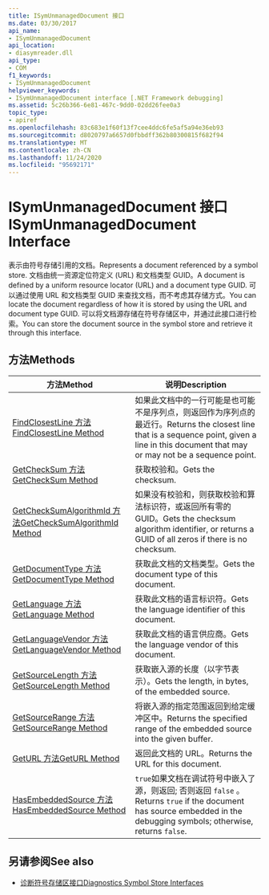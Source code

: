 ```yaml
---
title: ISymUnmanagedDocument 接口
ms.date: 03/30/2017
api_name:
- ISymUnmanagedDocument
api_location:
- diasymreader.dll
api_type:
- COM
f1_keywords:
- ISymUnmanagedDocument
helpviewer_keywords:
- ISymUnmanagedDocument interface [.NET Framework debugging]
ms.assetid: 5c26b366-6e81-467c-9dd0-02dd26fee0a3
topic_type:
- apiref
ms.openlocfilehash: 83c683e1f60f13f7cee4ddc6fe5af5a94e36eb93
ms.sourcegitcommit: d8020797a6657d0fbbdff362b80300815f682f94
ms.translationtype: MT
ms.contentlocale: zh-CN
ms.lasthandoff: 11/24/2020
ms.locfileid: "95692171"
---
```

# <a name="isymunmanageddocument-interface"></a><span data-ttu-id="8554a-102">ISymUnmanagedDocument 接口</span><span class="sxs-lookup"><span data-stu-id="8554a-102">ISymUnmanagedDocument Interface</span></span>

<span data-ttu-id="8554a-103">表示由符号存储引用的文档。</span><span class="sxs-lookup"><span data-stu-id="8554a-103">Represents a document referenced by a symbol store.</span></span> <span data-ttu-id="8554a-104">文档由统一资源定位符定义 (URL) 和文档类型 GUID。</span><span class="sxs-lookup"><span data-stu-id="8554a-104">A document is defined by a uniform resource locator (URL) and a document type GUID.</span></span> <span data-ttu-id="8554a-105">可以通过使用 URL 和文档类型 GUID 来查找文档，而不考虑其存储方式。</span><span class="sxs-lookup"><span data-stu-id="8554a-105">You can locate the document regardless of how it is stored by using the URL and document type GUID.</span></span> <span data-ttu-id="8554a-106">可以将文档源存储在符号存储区中，并通过此接口进行检索。</span><span class="sxs-lookup"><span data-stu-id="8554a-106">You can store the document source in the symbol store and retrieve it through this interface.</span></span>  
  
## <a name="methods"></a><span data-ttu-id="8554a-107">方法</span><span class="sxs-lookup"><span data-stu-id="8554a-107">Methods</span></span>  
  
|<span data-ttu-id="8554a-108">方法</span><span class="sxs-lookup"><span data-stu-id="8554a-108">Method</span></span>|<span data-ttu-id="8554a-109">说明</span><span class="sxs-lookup"><span data-stu-id="8554a-109">Description</span></span>|  
|------------|-----------------|  
|[<span data-ttu-id="8554a-110">FindClosestLine 方法</span><span class="sxs-lookup"><span data-stu-id="8554a-110">FindClosestLine Method</span></span>](isymunmanageddocument-findclosestline-method.md)|<span data-ttu-id="8554a-111">如果此文档中的一行可能是也可能不是序列点，则返回作为序列点的最近行。</span><span class="sxs-lookup"><span data-stu-id="8554a-111">Returns the closest line that is a sequence point, given a line in this document that may or may not be a sequence point.</span></span>|  
|[<span data-ttu-id="8554a-112">GetCheckSum 方法</span><span class="sxs-lookup"><span data-stu-id="8554a-112">GetCheckSum Method</span></span>](isymunmanageddocument-getchecksum-method.md)|<span data-ttu-id="8554a-113">获取校验和。</span><span class="sxs-lookup"><span data-stu-id="8554a-113">Gets the checksum.</span></span>|  
|[<span data-ttu-id="8554a-114">GetCheckSumAlgorithmId 方法</span><span class="sxs-lookup"><span data-stu-id="8554a-114">GetCheckSumAlgorithmId Method</span></span>](isymunmanageddocument-getchecksumalgorithmid-method.md)|<span data-ttu-id="8554a-115">如果没有校验和，则获取校验和算法标识符，或返回所有零的 GUID。</span><span class="sxs-lookup"><span data-stu-id="8554a-115">Gets the checksum algorithm identifier, or returns a GUID of all zeros if there is no checksum.</span></span>|  
|[<span data-ttu-id="8554a-116">GetDocumentType 方法</span><span class="sxs-lookup"><span data-stu-id="8554a-116">GetDocumentType Method</span></span>](isymunmanageddocument-getdocumenttype-method.md)|<span data-ttu-id="8554a-117">获取此文档的文档类型。</span><span class="sxs-lookup"><span data-stu-id="8554a-117">Gets the document type of this document.</span></span>|  
|[<span data-ttu-id="8554a-118">GetLanguage 方法</span><span class="sxs-lookup"><span data-stu-id="8554a-118">GetLanguage Method</span></span>](isymunmanageddocument-getlanguage-method.md)|<span data-ttu-id="8554a-119">获取此文档的语言标识符。</span><span class="sxs-lookup"><span data-stu-id="8554a-119">Gets the language identifier of this document.</span></span>|  
|[<span data-ttu-id="8554a-120">GetLanguageVendor 方法</span><span class="sxs-lookup"><span data-stu-id="8554a-120">GetLanguageVendor Method</span></span>](isymunmanageddocument-getlanguagevendor-method.md)|<span data-ttu-id="8554a-121">获取此文档的语言供应商。</span><span class="sxs-lookup"><span data-stu-id="8554a-121">Gets the language vendor of this document.</span></span>|  
|[<span data-ttu-id="8554a-122">GetSourceLength 方法</span><span class="sxs-lookup"><span data-stu-id="8554a-122">GetSourceLength Method</span></span>](isymunmanageddocument-getsourcelength-method.md)|<span data-ttu-id="8554a-123">获取嵌入源的长度（以字节表示）。</span><span class="sxs-lookup"><span data-stu-id="8554a-123">Gets the length, in bytes, of the embedded source.</span></span>|  
|[<span data-ttu-id="8554a-124">GetSourceRange 方法</span><span class="sxs-lookup"><span data-stu-id="8554a-124">GetSourceRange Method</span></span>](isymunmanageddocument-getsourcerange-method.md)|<span data-ttu-id="8554a-125">将嵌入源的指定范围返回到给定缓冲区中。</span><span class="sxs-lookup"><span data-stu-id="8554a-125">Returns the specified range of the embedded source into the given buffer.</span></span>|  
|[<span data-ttu-id="8554a-126">GetURL 方法</span><span class="sxs-lookup"><span data-stu-id="8554a-126">GetURL Method</span></span>](isymunmanageddocument-geturl-method.md)|<span data-ttu-id="8554a-127">返回此文档的 URL。</span><span class="sxs-lookup"><span data-stu-id="8554a-127">Returns the URL for this document.</span></span>|  
|[<span data-ttu-id="8554a-128">HasEmbeddedSource 方法</span><span class="sxs-lookup"><span data-stu-id="8554a-128">HasEmbeddedSource Method</span></span>](isymunmanageddocument-hasembeddedsource-method.md)|<span data-ttu-id="8554a-129">`true`如果文档在调试符号中嵌入了源，则返回; 否则返回 `false` 。</span><span class="sxs-lookup"><span data-stu-id="8554a-129">Returns `true` if the document has source embedded in the debugging symbols; otherwise, returns `false`.</span></span>|  
  
## <a name="see-also"></a><span data-ttu-id="8554a-130">另请参阅</span><span class="sxs-lookup"><span data-stu-id="8554a-130">See also</span></span>

- [<span data-ttu-id="8554a-131">诊断符号存储区接口</span><span class="sxs-lookup"><span data-stu-id="8554a-131">Diagnostics Symbol Store Interfaces</span></span>](diagnostics-symbol-store-interfaces.md)
